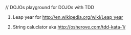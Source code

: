 // DOJOs 
playground for DOJOs with TDD 

1) Leap year
for http://en.wikipedia.org/wiki/Leap_year

2) String caluclator
aka
http://osherove.com/tdd-kata-1/